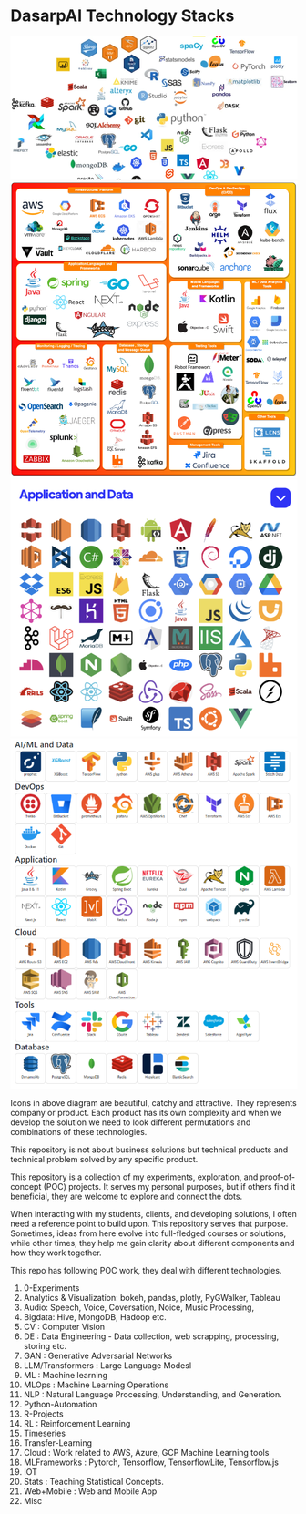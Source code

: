 # DasarpAI Technology Stacks

![Techstack2](/assets/Techstack1.webp)
![Techstack2](/assets/Techstack2.png)
![Techstack2](/assets/Techstack3.png)
![Techstack2](/assets/Techstack4.png)


Icons in above diagram are beautiful, catchy and attractive. They represents company or product. Each product has its own complexity and when we develop the solution we need to look different permutations and combinations of these technologies.

This repository is not about business solutions but technical products and technical problem solved by any specific product.

This repository is a collection of my experiments, exploration, and proof-of-concept (POC) projects. It serves my personal purposes, but if others find it beneficial, they are welcome to explore and connect the dots.

When interacting with my students, clients, and developing solutions, I often need a reference point to build upon. This repository serves that purpose. Sometimes, ideas from here evolve into full-fledged courses or solutions, while other times, they help me gain clarity about different components and how they work together.

This repo has following POC work, they deal with different technologies.

1. 0-Experiments
1. Analytics & Visualization: bokeh, pandas, plotly, PyGWalker, Tableau
1. Audio: Speech, Voice, Coversation, Noice, Music Processing,
1. Bigdata: Hive, MongoDB, Hadoop etc.
1. CV : Computer Vision
1. DE : Data Engineering - Data collection, web scrapping, processing, storing etc.
1. GAN : Generative Adversarial Networks
1. LLM/Transformers : Large Language Modesl
1. ML : Machine learning
1. MLOps : Machine Learning Operations
1. NLP : Natural Language Processing, Understanding, and Generation.
1. Python-Automation
1. R-Projects
1. RL : Reinforcement Learning
1. Timeseries
1. Transfer-Learning
1. Cloud : Work related to AWS, Azure, GCP Machine Learning tools
1. MLFrameworks : Pytorch, Tensorflow, TensorflowLite, Tensorflow.js
1. IOT 
1. Stats : Teaching Statistical Concepts.
1. Web+Mobile : Web and Mobile App
1. Misc
